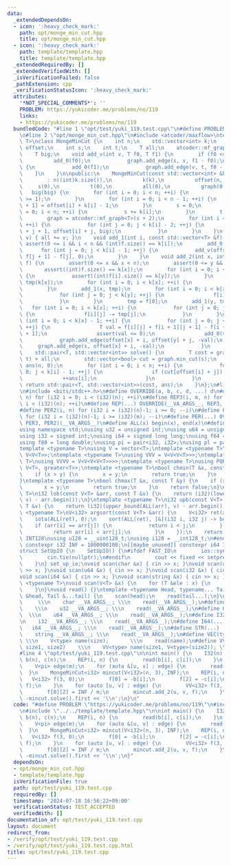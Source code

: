 ```yaml
---
data:
  _extendedDependsOn:
  - icon: ':heavy_check_mark:'
    path: opt/monge_min_cut.hpp
    title: opt/monge_min_cut.hpp
  - icon: ':heavy_check_mark:'
    path: template/template.hpp
    title: template/template.hpp
  _extendedRequiredBy: []
  _extendedVerifiedWith: []
  _isVerificationFailed: false
  _pathExtension: cpp
  _verificationStatusIcon: ':heavy_check_mark:'
  attributes:
    '*NOT_SPECIAL_COMMENTS*': ''
    PROBLEM: https://yukicoder.me/problems/no/119
    links:
    - https://yukicoder.me/problems/no/119
  bundledCode: "#line 1 \"opt/test/yuki_119.test.cpp\"\n#define PROBLEM \"https://yukicoder.me/problems/no/119\"\
    \n#line 2 \"opt/monge_min_cut.hpp\"\n#include <atcoder/maxflow>\ntemplate <typename\
    \ T>\nclass MongeMinCut {\n    int n;\n    std::vector<int> k;\n    std::vector<int>\
    \ offset;\n    int s;\n    int t;\n    T all;\n    atcoder::mf_graph<T> graph;\n\
    \    T big;\n    void add_v(int v, T f0, T f1) {\n        if (f0 <= f1) {\n  \
    \          add_0(f0);\n            graph.add_edge(s, v, f1 - f0);\n        } else\
    \ {\n            add_0(f1);\n            graph.add_edge(v, t, f0 - f1);\n    \
    \    }\n    }\n\npublic:\n    MongeMinCut(const std::vector<int> &k, T big)\n\
    \        : n((int)k.size()),\n          k(k),\n          offset(n, 0),\n     \
    \     s(0),\n          t(0),\n          all(0),\n          graph(0),\n       \
    \   big(big) {\n        for (int i = 0; i < n; ++i) {\n            assert(k[i]\
    \ >= 1);\n        }\n        for (int i = 0; i < n - 1; ++i) {\n            offset[i\
    \ + 1] = offset[i] + k[i] - 1;\n        }\n        s = 0;\n        for (int i\
    \ = 0; i < n; ++i) {\n            s += k[i];\n        }\n        t = s + 1;\n\
    \        graph = atcoder::mf_graph<T>(s + 2);\n        for (int i = 0; i < n;\
    \ ++i) {\n            for (int j = 0; j < k[i] - 2; ++j) {\n                graph.add_edge(offset[i]\
    \ + j + 1, offset[i] + j, big);\n            }\n        }\n    }\n    void add_0(T\
    \ v) { all += v; }\n    void add_1(int i, const std::vector<T> &f) {\n       \
    \ assert(0 <= i && i < n && (int)f.size() == k[i]);\n        add_0(f[0]);\n  \
    \      for (int j = 0; j < k[i] - 1; ++j) {\n            add_v(offset[i] + j,\
    \ f[j + 1] - f[j], 0);\n        }\n    }\n    void add_2(int x, int y, std::vector<std::vector<T>>\
    \ f) {\n        assert(0 <= x && x < n);\n        assert(0 <= y && y < n);\n \
    \       assert((int)f.size() == k[x]);\n        for (int i = 0; i < k[x]; ++i)\
    \ {\n            assert((int)f[i].size() == k[y]);\n        }\n        std::vector<T>\
    \ tmp(k[x]);\n        for (int i = 0; i < k[x]; ++i) {\n            tmp[i] = f[i][0];\n\
    \        }\n        add_1(x, tmp);\n        for (int i = 0; i < k[x]; ++i) {\n\
    \            for (int j = 0; j < k[y]; ++j) {\n                f[i][j] -= tmp[i];\n\
    \            }\n        }\n        tmp = f[0];\n        add_1(y, tmp);\n     \
    \   for (int i = 0; i < k[x]; ++i) {\n            for (int j = 0; j < k[y]; ++j)\
    \ {\n                f[i][j] -= tmp[j];\n            }\n        }\n        for\
    \ (int i = 0; i < k[x] - 1; ++i) {\n            for (int j = 0; j < k[y] - 1;\
    \ ++j) {\n                T val = f[i][j] + f[i + 1][j + 1] - f[i + 1][j] - f[i][j\
    \ + 1];\n                assert(val <= 0);\n                add_0(val);\n    \
    \            graph.add_edge(offset[x] + i, offset[y] + j, -val);\n           \
    \     graph.add_edge(s, offset[x] + i, -val);\n            }\n        }\n    }\n\
    \    std::pair<T, std::vector<int>> solve() {\n        T cost = graph.flow(s,\
    \ t) + all;\n        std::vector<bool> cut = graph.min_cut(s);\n        std::vector<int>\
    \ ans(n, 0);\n        for (int i = 0; i < n; ++i) {\n            for (int j =\
    \ 0; j < k[i] - 1; ++j) {\n                if (cut[offset[i] + j]) {\n       \
    \             ++ans[i];\n                }\n            }\n        }\n       \
    \ return std::pair<T, std::vector<int>>(cost, ans);\n    }\n};\n#line 1 \"template/template.hpp\"\
    \n#include <bits/stdc++.h>\n#define OVERRIDE(a, b, c, d, ...) d\n#define REP2(i,\
    \ n) for (i32 i = 0; i < (i32)(n); ++i)\n#define REP3(i, m, n) for (i32 i = (i32)(m);\
    \ i < (i32)(n); ++i)\n#define REP(...) OVERRIDE(__VA_ARGS__, REP3, REP2)(__VA_ARGS__)\n\
    #define PER2(i, n) for (i32 i = (i32)(n)-1; i >= 0; --i)\n#define PER3(i, m, n)\
    \ for (i32 i = (i32)(n)-1; i >= (i32)(m); --i)\n#define PER(...) OVERRIDE(__VA_ARGS__,\
    \ PER3, PER2)(__VA_ARGS__)\n#define ALL(x) begin(x), end(x)\n#define LEN(x) (i32)(x.size())\n\
    using namespace std;\nusing u32 = unsigned int;\nusing u64 = unsigned long long;\n\
    using i32 = signed int;\nusing i64 = signed long long;\nusing f64 = double;\n\
    using f80 = long double;\nusing pi = pair<i32, i32>;\nusing pl = pair<i64, i64>;\n\
    template <typename T>\nusing V = vector<T>;\ntemplate <typename T>\nusing VV =\
    \ V<V<T>>;\ntemplate <typename T>\nusing VVV = V<V<V<T>>>;\ntemplate <typename\
    \ T>\nusing VVVV = V<V<V<V<T>>>>;\ntemplate <typename T>\nusing PQR = priority_queue<T,\
    \ V<T>, greater<T>>;\ntemplate <typename T>\nbool chmin(T &x, const T &y) {\n\
    \    if (x > y) {\n        x = y;\n        return true;\n    }\n    return false;\n\
    }\ntemplate <typename T>\nbool chmax(T &x, const T &y) {\n    if (x < y) {\n \
    \       x = y;\n        return true;\n    }\n    return false;\n}\ntemplate <typename\
    \ T>\ni32 lob(const V<T> &arr, const T &v) {\n    return (i32)(lower_bound(ALL(arr),\
    \ v) - arr.begin());\n}\ntemplate <typename T>\ni32 upb(const V<T> &arr, const\
    \ T &v) {\n    return (i32)(upper_bound(ALL(arr), v) - arr.begin());\n}\ntemplate\
    \ <typename T>\nV<i32> argsort(const V<T> &arr) {\n    V<i32> ret(arr.size());\n\
    \    iota(ALL(ret), 0);\n    sort(ALL(ret), [&](i32 i, i32 j) -> bool {\n    \
    \    if (arr[i] == arr[j]) {\n            return i < j;\n        } else {\n  \
    \          return arr[i] < arr[j];\n        }\n    });\n    return ret;\n}\n#ifdef\
    \ INT128\nusing u128 = __uint128_t;\nusing i128 = __int128_t;\n#endif\n[[maybe_unused]]\
    \ constexpr i32 INF = 1000000100;\n[[maybe_unused]] constexpr i64 INF64 = 3000000000000000100;\n\
    struct SetUpIO {\n    SetUpIO() {\n#ifdef FAST_IO\n        ios::sync_with_stdio(false);\n\
    \        cin.tie(nullptr);\n#endif\n        cout << fixed << setprecision(15);\n\
    \    }\n} set_up_io;\nvoid scan(char &x) { cin >> x; }\nvoid scan(u32 &x) { cin\
    \ >> x; }\nvoid scan(u64 &x) { cin >> x; }\nvoid scan(i32 &x) { cin >> x; }\n\
    void scan(i64 &x) { cin >> x; }\nvoid scan(string &x) { cin >> x; }\ntemplate\
    \ <typename T>\nvoid scan(V<T> &x) {\n    for (T &ele : x) {\n        scan(ele);\n\
    \    }\n}\nvoid read() {}\ntemplate <typename Head, typename... Tail>\nvoid read(Head\
    \ &head, Tail &...tail) {\n    scan(head);\n    read(tail...);\n}\n#define CHAR(...)\
    \     \\\n    char __VA_ARGS__; \\\n    read(__VA_ARGS__);\n#define U32(...) \
    \    \\\n    u32 __VA_ARGS__; \\\n    read(__VA_ARGS__);\n#define U64(...)   \
    \  \\\n    u64 __VA_ARGS__; \\\n    read(__VA_ARGS__);\n#define I32(...)     \\\
    \n    i32 __VA_ARGS__; \\\n    read(__VA_ARGS__);\n#define I64(...)     \\\n \
    \   i64 __VA_ARGS__; \\\n    read(__VA_ARGS__);\n#define STR(...)        \\\n\
    \    string __VA_ARGS__; \\\n    read(__VA_ARGS__);\n#define VEC(type, name, size)\
    \ \\\n    V<type> name(size);       \\\n    read(name);\n#define VVEC(type, name,\
    \ size1, size2)    \\\n    VV<type> name(size1, V<type>(size2)); \\\n    read(name);\n\
    #line 4 \"opt/test/yuki_119.test.cpp\"\n\nint main() {\n    I32(n);\n    V<i32>\
    \ b(n), c(n);\n    REP(i, n) {\n        read(b[i], c[i]);\n    }\n    I32(m)\n\
    \    V<pi> edge(m);\n    for (auto &[u, v] : edge) {\n        read(u, v);\n  \
    \  }\n    MongeMinCut<i32> mincut(V<i32>(n, 3), INF);\n    REP(i, n) {\n     \
    \   V<i32> f(3, 0);\n        f[0] = -b[i];\n        f[2] = -c[i];\n        mincut.add_1(i,\
    \ f);\n    }\n    for (auto [u, v] : edge) {\n        VV<i32> f(3, V<i32>(3, 0));\n\
    \        f[0][2] = INF / m;\n        mincut.add_2(u, v, f);\n    }\n    cout <<\
    \ -mincut.solve().first << '\\n';\n}\n"
  code: "#define PROBLEM \"https://yukicoder.me/problems/no/119\"\n#include \"../../opt/monge_min_cut.hpp\"\
    \n#include \"../../template/template.hpp\"\n\nint main() {\n    I32(n);\n    V<i32>\
    \ b(n), c(n);\n    REP(i, n) {\n        read(b[i], c[i]);\n    }\n    I32(m)\n\
    \    V<pi> edge(m);\n    for (auto &[u, v] : edge) {\n        read(u, v);\n  \
    \  }\n    MongeMinCut<i32> mincut(V<i32>(n, 3), INF);\n    REP(i, n) {\n     \
    \   V<i32> f(3, 0);\n        f[0] = -b[i];\n        f[2] = -c[i];\n        mincut.add_1(i,\
    \ f);\n    }\n    for (auto [u, v] : edge) {\n        VV<i32> f(3, V<i32>(3, 0));\n\
    \        f[0][2] = INF / m;\n        mincut.add_2(u, v, f);\n    }\n    cout <<\
    \ -mincut.solve().first << '\\n';\n}"
  dependsOn:
  - opt/monge_min_cut.hpp
  - template/template.hpp
  isVerificationFile: true
  path: opt/test/yuki_119.test.cpp
  requiredBy: []
  timestamp: '2024-07-18 16:56:22+09:00'
  verificationStatus: TEST_ACCEPTED
  verifiedWith: []
documentation_of: opt/test/yuki_119.test.cpp
layout: document
redirect_from:
- /verify/opt/test/yuki_119.test.cpp
- /verify/opt/test/yuki_119.test.cpp.html
title: opt/test/yuki_119.test.cpp
---
```

